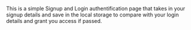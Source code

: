 This is a simple Signup and Login authentification page that takes in your signup details and save in the local storage to compare with your login details and grant you access if passed.
